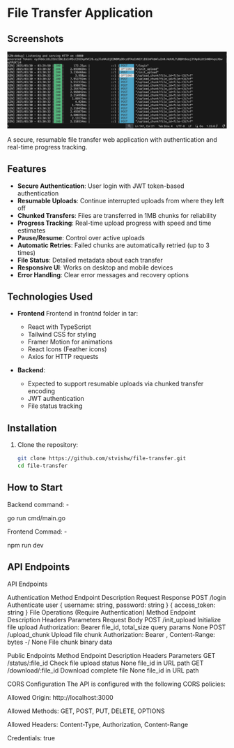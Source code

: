 # File Transfer Application

## Screenshots
![Logs Screenshot](screenshot/Screenshot_1.png)  

A secure, resumable file transfer web application with authentication and real-time progress tracking.

## Features

- **Secure Authentication**: User login with JWT token-based authentication
- **Resumable Uploads**: Continue interrupted uploads from where they left off
- **Chunked Transfers**: Files are transferred in 1MB chunks for reliability
- **Progress Tracking**: Real-time upload progress with speed and time estimates
- **Pause/Resume**: Control over active uploads
- **Automatic Retries**: Failed chunks are automatically retried (up to 3 times)
- **File Status**: Detailed metadata about each transfer
- **Responsive UI**: Works on desktop and mobile devices
- **Error Handling**: Clear error messages and recovery options

## Technologies Used

- **Frontend** Frontend in frontnd folder in tar:
  - React with TypeScript
  - Tailwind CSS for styling
  - Framer Motion for animations
  - React Icons (Feather icons)
  - Axios for HTTP requests

- **Backend**:
  - Expected to support resumable uploads via chunked transfer encoding
  - JWT authentication
  - File status tracking

## Installation

1. Clone the repository:
   ```bash
   git clone https://github.com/stvishw/file-transfer.git
   cd file-transfer

## How to Start
Backend
command: - 

go run cmd/main.go

Frontend
Commad: -

npm run dev
## API Endpoints

API Endpoints

Authentication
Method	Endpoint	Description	Request	Response
POST	/login	Authenticate user	{ username: string, password: string }	{ access_token: string }
File Operations (Require Authentication)
Method	Endpoint	Description	Headers	Parameters	Request Body
POST	/init_upload	Initialize file upload	Authorization: Bearer <token>	file_id, total_size query params	None
POST	/upload_chunk	Upload file chunk	Authorization: Bearer <token>, Content-Range: bytes <start>-<end>/<total>	None	File chunk binary data


Public Endpoints
Method	Endpoint	Description	Headers	Parameters
GET	/status/:file_id	Check file upload status	None	file_id in URL path
GET	/download/:file_id	Download complete file	None	file_id in URL path


CORS Configuration
The API is configured with the following CORS policies:

Allowed Origin: http://localhost:3000

Allowed Methods: GET, POST, PUT, DELETE, OPTIONS

Allowed Headers: Content-Type, Authorization, Content-Range

Credentials: true

